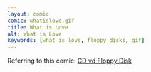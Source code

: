 ```yaml
---
layout: comic
comic: whatislove.gif
title: What is Love
alt: What is Love
keywords: [what is love, floppy disks, gif]
---
```


Referring to this comic: [CD vd Floppy Disk](http://lolnein.com/2015/05/11/cdvsfloppydisk/)